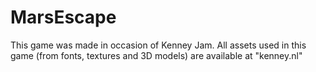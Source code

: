 # MarsEscape
This game was made in occasion of  Kenney Jam. All assets used in this game (from fonts, textures and 3D models) are available at "kenney.nl"
